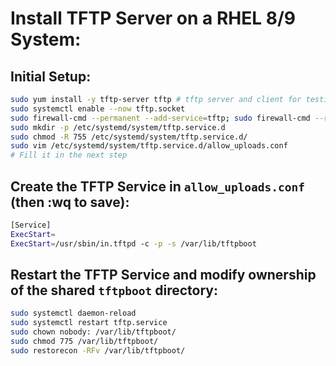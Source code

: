# Install TFTP Server on a RHEL 8/9 System:

## Initial Setup:
```bash
sudo yum install -y tftp-server tftp # tftp server and client for testing locally
sudo systemctl enable --now tftp.socket
sudo firewall-cmd --permanent --add-service=tftp; sudo firewall-cmd --reload
sudo mkdir -p /etc/systemd/system/tftp.service.d
sudo chmod -R 755 /etc/systemd/system/tftp.service.d/
sudo vim /etc/systemd/system/tftp.service.d/allow_uploads.conf
# Fill it in the next step
```

## Create the TFTP Service in `allow_uploads.conf` (then :wq to save):
```bash
[Service]
ExecStart=
ExecStart=/usr/sbin/in.tftpd -c -p -s /var/lib/tftpboot
```

## Restart the TFTP Service and modify ownership of the shared `tftpboot` directory:
```bash
sudo systemctl daemon-reload
sudo systemctl restart tftp.service
sudo chown nobody: /var/lib/tftpboot/
sudo chmod 775 /var/lib/tftpboot/
sudo restorecon -RFv /var/lib/tftpboot/
```